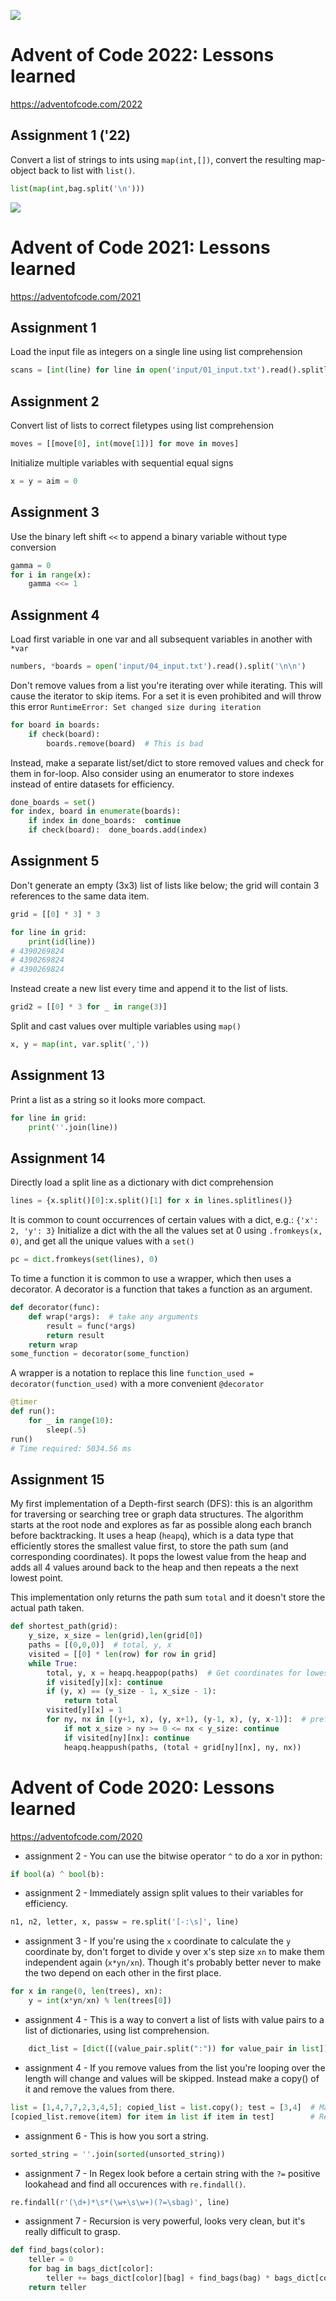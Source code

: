 ![](input/advent%20of%20code.jpg)
# Advent of Code 2022: Lessons learned
https://adventofcode.com/2022

## Assignment 1 ('22)

Convert a list of strings to ints using `map(int,[])`, convert the resulting map-object back to list with `list()`.
```python
list(map(int,bag.split('\n')))
```

![](input/advent%20of%20code.jpg)
# Advent of Code 2021: Lessons learned
https://adventofcode.com/2021

## Assignment 1 

Load the input file as integers on a single line using list comprehension
```python
scans = [int(line) for line in open('input/01_input.txt').read().splitlines()]
```

## Assignment 2 

Convert list of lists to correct filetypes using list comprehension
```python
moves = [[move[0], int(move[1])] for move in moves]
```

Initialize multiple variables with sequential equal signs 
```python
x = y = aim = 0
```

## Assignment 3 

Use the binary left shift `<<` to append a binary variable without type conversion 
```python
gamma = 0
for i in range(x):
    gamma <<= 1
```


## Assignment 4

Load first variable in one var and all subsequent variables in another with `*var`

```python
numbers, *boards = open('input/04_input.txt').read().split('\n\n')
```

Don't remove values from a list you're iterating over while iterating. This will cause the iterator to skip items. For a set it is even prohibited and will throw this error `RuntimeError: Set changed size during iteration`
```python
for board in boards:
    if check(board):
        boards.remove(board)  # This is bad
```

Instead, make a separate list/set/dict to store removed values and check for them in for-loop.
Also consider using an enumerator to store indexes instead of entire datasets for efficiency.
```python
done_boards = set()
for index, board in enumerate(boards):
    if index in done_boards:  continue
    if check(board):  done_boards.add(index)
```


## Assignment 5

Don't generate an empty (3x3) list of lists like below; the grid will contain 3 references to the same data item.
```python
grid = [[0] * 3] * 3

for line in grid:
    print(id(line))
# 4390269824
# 4390269824
# 4390269824
```
Instead create a new list every time and append it to the list of lists.

```python
grid2 = [[0] * 3 for _ in range(3)]
```

Split and cast values over multiple variables using `map()`
```python
x, y = map(int, var.split(','))
```

## Assignment 13
Print a list as a string so it looks more compact.
```python
for line in grid:
    print(''.join(line))
```

## Assignment 14
Directly load a split line as a dictionary with dict comprehension
```python
lines = {x.split()[0]:x.split()[1] for x in lines.splitlines()}
```

It is common to count occurrences of certain values with a dict, e.g.: `{'x': 2, 'y': 3}` 
Initialize a dict with the all the values set at 0 using `.fromkeys(x, 0)`, and get all the unique values with a `set()`
```python
pc = dict.fromkeys(set(lines), 0)
```

To time a function it is common to use a wrapper, which then uses a decorator. 
A decorator is a function that takes a function as an argument.
```python
def decorator(func): 
    def wrap(*args):  # take any arguments
        result = func(*args)
        return result
    return wrap 
some_function = decorator(some_function)
```

A wrapper is a notation to replace this line `function_used = decorator(function_used)` 
with a more convenient `@decorator`
```python
@timer
def run():
    for _ in range(10):
        sleep(.5)
run()
# Time required: 5034.56 ms
```

## Assignment 15
My first implementation of a Depth-first search (DFS): this is an algorithm for traversing or searching tree or graph data structures. The algorithm starts at the root node and explores as far as possible along each branch before backtracking. It uses a heap (`heapq`), which is a data type that efficiently stores the smallest value first, to store the path sum (and corresponding coordinates). It pops the lowest value from the heap and adds all 4 values around back to the heap and then repeats a the next lowest point. 

This implementation only returns the path sum `total` and it doesn't store the actual path taken. 

```python
def shortest_path(grid):
    y_size, x_size = len(grid),len(grid[0])
    paths = [(0,0,0)]  # total, y, x
    visited = [[0] * len(row) for row in grid]
    while True:
        total, y, x = heapq.heappop(paths)  # Get coordinates for lowest path
        if visited[y][x]: continue
        if (y, x) == (y_size - 1, x_size - 1):
            return total
        visited[y][x] = 1
        for ny, nx in [(y+1, x), (y, x+1), (y-1, x), (y, x-1)]:  # prefer down and right
            if not x_size > ny >= 0 <= nx < y_size: continue
            if visited[ny][nx]: continue
            heapq.heappush(paths, (total + grid[ny][nx], ny, nx))
```

# Advent of Code 2020: Lessons learned
https://adventofcode.com/2020


* assignment 2 - You can use the bitwise operator `^` to do a xor in python: 
```python
if bool(a) ^ bool(b):
```
* assignment 2 - Immediately assign split values to their variables for efficiency.
```python 
n1, n2, letter, x, passw = re.split('[-:\s]', line)
```
* assignment 3 - If you're using the `x` coordinate to calculate the `y` coordinate by, don't forget to divide y over x's step size `xn` to make them independent again (`x*yn/xn`). Though it's probably better never to make the two depend on each other in the first place.
```python    
for x in range(0, len(trees), xn):
    y = int(x*yn/xn) % len(trees[0])
```
* assignment 4 - This is a way to convert a list of lists with value pairs to a list of dictionaries, using list comprehension.
```python
    dict_list = [dict([(value_pair.split(":")) for value_pair in list]) for list in llist]
```
* assignment 4 - If you remove values from the list you're looping over the length will change and values will be skipped. Instead make a copy() of it and remove the values from there.
```python
list = [1,4,7,7,2,3,4,5]; copied_list = list.copy(); test = [3,4]  # Make three lists
[copied_list.remove(item) for item in list if item in test]        # Remove items in test from copied_list
```
* assignment 6 - This is how you sort a string.
```python
sorted_string = ''.join(sorted(unsorted_string))
```
* assignment 7 - In Regex look before a certain string with the `?=` positive lookahead and find all occurences with `re.findall()`.
```python
re.findall(r'(\d+)*\s*(\w+\s\w+)(?=\sbag)', line)
```
* assignment 7 - Recursion is very powerful, looks very clean, but it's really difficult to grasp.
```python
def find_bags(color): 
    teller = 0
    for bag in bags_dict[color]:
        teller += bags_dict[color][bag] + find_bags(bag) * bags_dict[color][bag]  # Recursively sum the contents of the bag
    return teller
```
